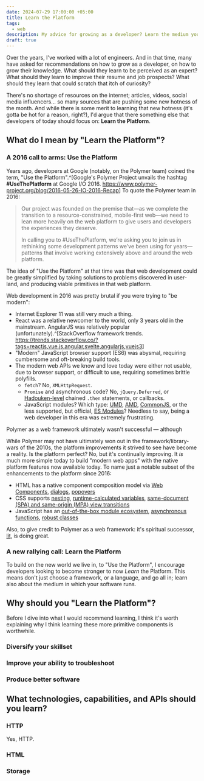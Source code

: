 ```yaml
---
date: 2024-07-29 17:00:00 +05:00
title: Learn the Platform
tags:
  - web
description: My advice for growing as a developer? Learn the medium your software runs on.
draft: true
---
```


Over the years, I've worked with a lot of engineers. And in that time, many have asked for recommendations on how to grow as a developer, on how to grow their knowledge. What should they learn to be perceived as an expert? What should they learn to improve their resume and job prospects? What should they learn that could scratch that itch of curiosity?

There's no shortage of resources on the internet; articles, videos, social media influencers... so many sources that are pushing some new hotness of the month. And while there is some merit to learning that new hotness (it's gotta be hot for a reason, right?), I'd argue that there something else that developers of today should focus on: **Learn the Platform**.

## What do I mean by "Learn the Platform"?

### A 2016 call to arms: Use the Platform

Years ago, developers at Google (notably, on the Polymer team) coined the term, "Use the Platform".^[Google's Polymer Project unvails the hashtag **#UseThePlatform** at Google I/O 2016. <https://www.polymer-project.org/blog/2016-05-26-IO-2016-Recap>] To quote the Polymer team in 2016:

> Our project was founded on the premise that—as we complete the transition to a resource-constrained, mobile-first web—we need to lean more heavily on the web platform to give users and developers the experiences they deserve.
>
> In calling you to #UseThePlatform, we’re asking you to join us in rethinking some development patterns we’ve been using for years—patterns that involve working extensively above and around the web platform.

The idea of "Use the Platform" at that time was that web development could be greatly simplified by taking solutions to problems discovered in user-land, and producing viable primitives in that web platform.

Web development in 2016 was pretty brutal if you were trying to "be modern":

- Internet Explorer 11 was still very much a thing.
- React was a relative newcomer to the world, only 3 years old in the mainstream. AngularJS was relatively popular (unfortunately).^[StackOverflow framework trends. <https://trends.stackoverflow.co/?tags=reactjs,vue.js,angular,svelte,angularjs,vuejs3>]
- "Modern" JavaScript browser support (ES6) was abysmal, requiring cumbersome and oft-breaking build tools.
- The modern web APIs we know and love today were either not usable, due to browser support, or difficult to use, requiring sometimes brittle polyfills.
  - `fetch`? No, `XMLHttpRequest`.
  - `Promise` and asynchronous code? No, `jQuery.Deferred`, or [Hadouken-level](https://www.reddit.com/r/ProgrammerHumor/comments/27yykv/indent_hadouken/) chained `.then` statements, or callbacks.
  - JavaScript modules? Which type: [UMD](https://github.com/umdjs/umd), [AMD](https://github.com/amdjs/amdjs-api), [CommonJS](https://wiki.commonjs.org/wiki/CommonJS), or the less supported, but official, [ES Modules](https://developer.mozilla.org/en-US/docs/Web/JavaScript/Guide/Modules)? Needless to say, being a web developer in this era was extremely frustrating.


Polymer as a web framework ultimately wasn't successful &mdash; although 

While Polymer may not have ultimately won out in the framework/library-wars of the 2010s, the platform improvements it strived to see have become a reality. Is the platform perfect? No, but it's continually improving. It _is_ much more simple today to build "modern web apps" with the native platform features now available today. To name just a notable subset of the enhancements to the platform since 2016:
- HTML has a native component composition model via [Web Components](https://developer.mozilla.org/en-US/docs/Web/API/Web_components), [dialogs](https://developer.mozilla.org/en-US/docs/Web/HTML/Element/dialog), [popovers](https://developer.mozilla.org/en-US/docs/Web/API/Popover_API)
- CSS supports [nesting](https://developer.mozilla.org/en-US/docs/Web/CSS/CSS_nesting/Using_CSS_nesting), [runtime-calculated variables](https://developer.mozilla.org/en-US/docs/Web/CSS/Using_CSS_custom_properties), [same-document (SPA) and same-origin (MPA) view transitions](https://developer.mozilla.org/en-US/docs/Web/API/ViewTransition)
- JavaScript has an [out-of-the-box module ecosystem](https://developer.mozilla.org/en-US/docs/Web/JavaScript/Guide/Modules), [asynchronous functions](https://developer.mozilla.org/en-US/docs/Web/JavaScript/Reference/Statements/async_function), [robust classes](https://developer.mozilla.org/en-US/docs/Web/JavaScript/Reference/Classes)

Also, to give credit to Polymer as a web framework: it's spiritual successor, [lit](https://lit.dev), is doing great.

### A new rallying call: Learn the Platform

To build on the new world we live in, to "Use the Platform", I encourage developers looking to become stronger to now _Learn_ the Platform. This means don't just choose a framework, or a language, and go all in; learn also about the medium in which your software runs.

## Why should you "Learn the Platform"?

Before I dive into what I would recommend learning, I think it's worth explaining why I think learning these more primitive components is worthwhile.

### Diversify your skillset

### Improve your ability to troubleshoot

### Produce better software

## What technologies, capabilities, and APIs should you learn?

### HTTP

Yes, HTTP.

### HTML

### Storage
